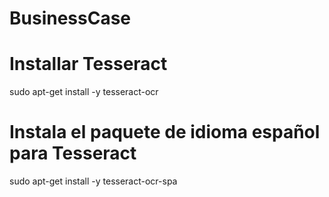 # BusinessCase
# Installar Tesseract
sudo apt-get install -y tesseract-ocr
# Instala el paquete de idioma español para Tesseract
sudo apt-get install -y tesseract-ocr-spa
